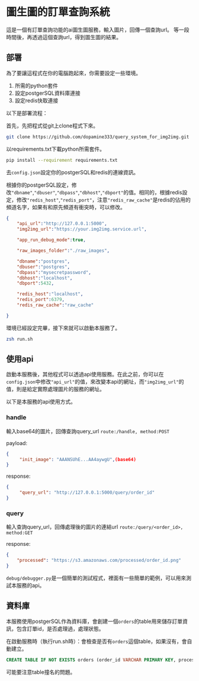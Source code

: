 
# 圖生圖的訂單查詢系統

這是一個有訂單查詢功能的ai圖生圖服務，輸入圖片，回傳一個查詢url。
等一段時間後，再透過這個查詢url，得到圖生圖的結果。

## 部署

為了要讓這程式在你的電腦跑起來，你需要設定一些環境。

1. 所需的python套件
2. 設定postgerSQL資料庫連接
3. 設定redis快取連接

以下是部署流程：

首先，先把程式從git上clone程式下來。

```bash
git clone https://github.com/dopamine333/query_system_for_img2img.git
```

以requirements.txt下載python所需套件。

```bash
pip install --requirement requirements.txt
```

去`config.json`設定你的postgerSQL和redis的連線資訊。

根據你的postgerSQL設定，修改`"dbname"`,`"dbuser"`,`"dbpass"`,`"dbhost"`,`"dbport"`的值。相同的，根據redis設定，修改`"redis_host"`,`"redis_port"`，注意`"redis_raw_cache"`是redis的佔用的頻道名字，如果有和原先頻道有衝突時，可以修改。

```json
{
    "api_url":"http://127.0.0.1:5000",
    "img2img_url":"https://your.img2img.service.url",

    "app_run_debug_mode":true,

    "raw_images_folder":"./raw_images",

    "dbname":"postgres",
    "dbuser":"postgres",
    "dbpass":"mysecretpassword",
    "dbhost":"localhost",
    "dbport":5432,

    "redis_host":"localhost",
    "redis_port":6379,
    "redis_raw_cache":"raw_cache"

}
```

環境已經設定完畢，接下來就可以啟動本服務了。

```bash
zsh run.sh
```

## 使用api

啟動本服務後，其他程式可以透過api使用服務。在此之前，你可以在`config.json`中修改`"api_url"`的值，來改變本api的網址，而`"img2img_url"`的值，則是給定實際處理圖片的服務的網址。

以下是本服務的api使用方式。

### handle

輸入base64的圖片，回傳查詢query_url
`route:/handle, method:POST`

payload:

```json
{
     "init_image": "AAANSUhE...AA4aywgU",(base64)
}
```

response:

```json
{
     "query_url": "http://127.0.0.1:5000/query/order_id"
}
```

### query

輸入查詢query_url，回傳處理後的圖片的連結url
`route:/query/<order_id>, method:GET`

response:

```json
{
    "processed": "https://s3.amazonaws.com/processed/order_id.png"
}
```

`debug/debugger.py`是一個簡單的測試程式，裡面有一些簡單的範例，可以用來測試本服務的api。

## 資料庫

本服務使用postgerSQL作為資料庫，會創建一個`orders`的table用來儲存訂單資訊，包含訂單id，是否處理過，處理狀態。

在啟動服務時（執行run.sh時）：會檢查是否有`orders`這個table，如果沒有，會自動建立。

```sql
CREATE TABLE IF NOT EXISTS orders (order_id VARCHAR PRIMARY KEY, processed VARCHAR, status INTEGER);
```

可能要注意table撞名的問題。
